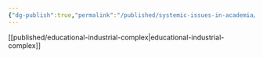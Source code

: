```yaml
---
{"dg-publish":true,"permalink":"/published/systemic-issues-in-academia/"}
---
```


[[published/educational-industrial-complex\|educational-industrial-complex]]